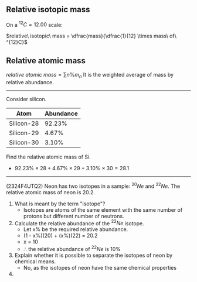 ## Relative isotopic mass

On a $^{12}C = 12.00$ scale:

$relative\ isotopic\ mass = \dfrac{mass}{\dfrac{1}{12} \times mass\ of\ ^{12}C}$

## Relative atomic mass

$relative\ atomic\ mass = \sum{n\%m_n}$
It is the weighted average of mass by relative abundance.

---

Consider silicon.

| Atom       | Abundance |
| ---------- | --------- |
| Silicon-28 | 92.23%    |
| Silicon-29 | 4.67%     |
| Silicon-30 | 3.10%     |

Find the relative atomic mass of Si.
- $92.23\%\times 28 + 4.67\%\times 29 + 3.10\%\times 30 = 28.1$

---
(2324F4UTQ2)
Neon has two isotopes in a sample: $^{20}Ne$ and $^{22}Ne$. The relative atomic mass of neon is 20.2.
1. What is meant by the term "isotope"?
	- Isotopes are atoms of the same element with the same number of protons but different number of neutrons.
2. Calculate the relative abundance of the $^{22}Ne$ isotope.
	- Let x% be the required relative abundance.
	- (1 - x%)(20) + (x%)(22) = 20.2
	- x = 10
	- $\therefore$ the relative abundance of $^{22}Ne$ is 10%
3. Explain whether it is possible to separate the isotopes of neon by chemical means.
	- No, as the isotopes of neon have the same chemical properties
4. 